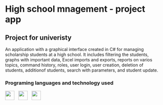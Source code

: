 # High school mnagement - project app
## Project for univeristy 
An application with a graphical interface created in C# for managing scholarship students at a high school. 
It includes filtering the students, graphs with important data, Excel imports and exports, reports on varios topics, command  history, roles, user login, user creation, deletion of students, additionof students, 
search with parameters, and student update.

### Programing languages and technology used

<img align="left" width="30px" style="padding-right:10px" src="https://cdn.jsdelivr.net/gh/devicons/devicon/icons/csharp/csharp-original.svg" />   
<img align="left" width="30px" style="padding-right:10px" src="https://cdn.jsdelivr.net/gh/devicons/devicon/icons/mysql/mysql-original-wordmark.svg" />  
<img align="left" width="30px" style="padding-right:10px" src="https://cdn.jsdelivr.net/gh/devicons/devicon/icons/visualstudio/visualstudio-plain.svg" />  
 
<br>  
